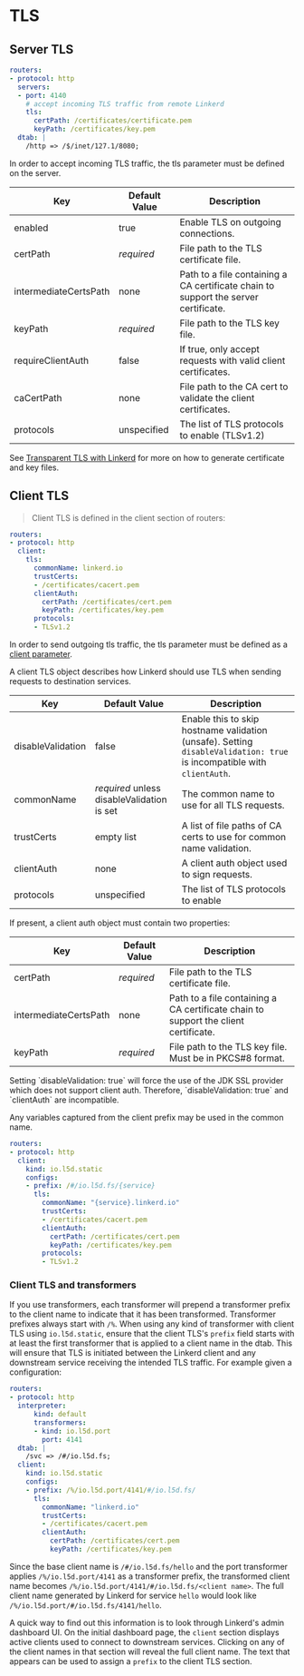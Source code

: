 # TLS

## Server TLS

```yaml
routers:
- protocol: http
  servers:
  - port: 4140
    # accept incoming TLS traffic from remote Linkerd
    tls:
      certPath: /certificates/certificate.pem
      keyPath: /certificates/key.pem
  dtab: |
    /http => /$/inet/127.1/8080;
```

In order to accept incoming TLS traffic, the tls parameter must be defined on
the server.

Key | Default Value | Description
--- | ------------- | -----------
enabled | true | Enable TLS on outgoing connections.
certPath | _required_ | File path to the TLS certificate file.
intermediateCertsPath | none | Path to a file containing a CA certificate chain to support the server certificate.
keyPath | _required_ | File path to the TLS key file.
requireClientAuth | false | If true, only accept requests with valid client certificates.
caCertPath | none | File path to the CA cert to validate the client certificates.
protocols | unspecified | The list of TLS protocols to enable (TLSv1.2)

See [Transparent TLS with Linkerd](https://blog.buoyant.io/2016/03/24/transparent-tls-with-linkerd/) for more on how to generate certificate
and key files.

## Client TLS

>Client TLS is defined in the client section of routers:

```yaml
routers:
- protocol: http
  client:
    tls:
      commonName: linkerd.io
      trustCerts:
      - /certificates/cacert.pem
      clientAuth:
        certPath: /certificates/cert.pem
        keyPath: /certificates/key.pem
      protocols:
      - TLSv1.2
```

In order to send outgoing tls traffic, the tls parameter must be defined as a
[client parameter](#client-parameters).

A client TLS object describes how Linkerd should use TLS when sending requests
to destination services.

Key               | Default Value                              | Description
----------------- | ------------------------------------------ | -----------
disableValidation | false                                      | Enable this to skip hostname validation (unsafe). Setting `disableValidation: true` is incompatible with `clientAuth`.
commonName        | _required_ unless disableValidation is set | The common name to use for all TLS requests.
trustCerts        | empty list                                 | A list of file paths of CA certs to use for common name validation.
clientAuth        | none                                       | A client auth object used to sign requests.
protocols         | unspecified                                | The list of TLS protocols to enable

If present, a client auth object must contain two properties:

Key                   | Default Value | Description
----------------------|---------------|-------------
certPath              | _required_    | File path to the TLS certificate file.
intermediateCertsPath | none          | Path to a file containing a CA certificate chain to support the client certificate.
keyPath               | _required_    | File path to the TLS key file.  Must be in PKCS#8 format.

<aside class="warning">
Setting `disableValidation: true` will force the use of the JDK SSL provider which does not support client auth. Therefore, `disableValidation: true` and `clientAuth` are incompatible.
</aside>

Any variables captured from the client prefix may be used in the common name.

```yaml
routers:
- protocol: http
  client:
    kind: io.l5d.static
    configs:
    - prefix: /#/io.l5d.fs/{service}
      tls:
        commonName: "{service}.linkerd.io"
        trustCerts:
        - /certificates/cacert.pem
        clientAuth:
          certPath: /certificates/cert.pem
          keyPath: /certificates/key.pem
        protocols:
        - TLSv1.2          
```

### Client TLS and transformers
If you use transformers, each transformer will prepend a transformer prefix to the client name to 
indicate that it has been transformed.  Transformer prefixes always start with `/%`. 
When using any kind of transformer with client TLS using `io.l5d.static`, ensure that the client
TLS's `prefix` field starts with at least the first transformer that is applied to a client name in 
the dtab. This will ensure that TLS is initiated between the Linkerd client and any downstream 
service receiving the intended TLS traffic. For example given a configuration:

```yaml
routers:
- protocol: http
  interpreter:
      kind: default
      transformers:
      - kind: io.l5d.port
        port: 4141
  dtab: | 
    /svc => /#/io.l5d.fs;
  client:
    kind: io.l5d.static
    configs:
    - prefix: /%/io.l5d.port/4141/#/io.l5d.fs/
      tls:
        commonName: "linkerd.io"
        trustCerts:
        - /certificates/cacert.pem
        clientAuth:
          certPath: /certificates/cert.pem
          keyPath: /certificates/key.pem
```
Since the base client name is `/#/io.l5d.fs/hello` and the port transformer applies 
`/%/io.l5d.port/4141` as a transformer prefix, the transformed client name becomes 
`/%/io.l5d.port/4141/#/io.l5d.fs/<client name>`. The full client name generated by Linkerd for service 
`hello` would look like `/%/io.l5d.port/#/io.l5d.fs/4141/hello`.

A quick way to find out this information is to look through Linkerd's admin dashboard UI. On the 
initial dashboard page, the `client` section displays active clients used to connect to downstream 
services. Clicking on any of the client names in that section will reveal the full client name. 
The text that appears can be used to assign a `prefix` to the client TLS section. 

